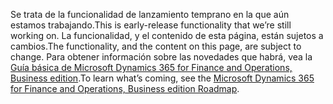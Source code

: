 <span data-ttu-id="b4e73-101">Se trata de la funcionalidad de lanzamiento temprano en la que aún estamos trabajando.</span><span class="sxs-lookup"><span data-stu-id="b4e73-101">This is early-release functionality that we’re still working on.</span></span> <span data-ttu-id="b4e73-102">La funcionalidad, y el contenido de esta página, están sujetos a cambios.</span><span class="sxs-lookup"><span data-stu-id="b4e73-102">The functionality, and the content on this page, are subject to change.</span></span> <span data-ttu-id="b4e73-103">Para obtener información sobre las novedades que habrá, vea la [Guía básica de Microsoft Dynamics 365 for Finance and Operations, Business edition](https://go.microsoft.com/fwlink/?linkid=842139).</span><span class="sxs-lookup"><span data-stu-id="b4e73-103">To learn what’s coming, see the [Microsoft Dynamics 365 for Finance and Operations, Business edition Roadmap](https://go.microsoft.com/fwlink/?linkid=842139).</span></span>
